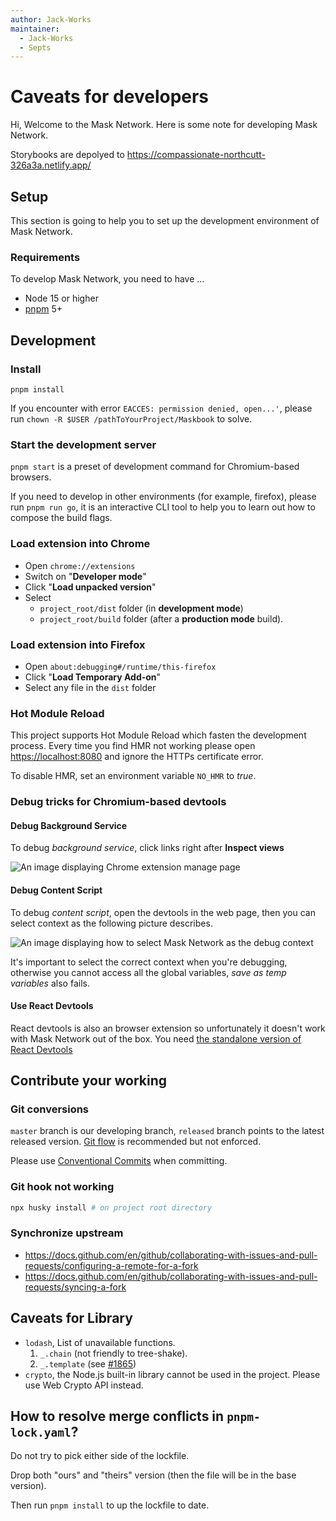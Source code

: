 ```yaml
---
author: Jack-Works
maintainer:
  - Jack-Works
  - Septs
---
```


# Caveats for developers

Hi, Welcome to the Mask Network. Here is some note for developing Mask Network.

Storybooks are depolyed to <https://compassionate-northcutt-326a3a.netlify.app/>

## Setup

This section is going to help you to set up the development environment of Mask Network.

### Requirements

To develop Mask Network, you need to have ...

- Node 15 or higher
- [pnpm](https://pnpm.js.org) 5+

## Development

### Install

`pnpm install`

If you encounter with error `EACCES: permission denied, open...'`, please run `chown -R $USER /pathToYourProject/Maskbook` to solve.

### Start the development server

`pnpm start` is a preset of development command for Chromium-based browsers.

If you need to develop in other environments (for example, firefox), please run `pnpm run go`,
it is an interactive CLI tool to help you to learn out how to compose the build flags.

### Load extension into Chrome

- Open `chrome://extensions`
- Switch on "**Developer mode**"
- Click "**Load unpacked version**"
- Select
  - `project_root/dist` folder (in **development mode**)
  - `project_root/build` folder (after a **production mode** build).

### Load extension into Firefox

- Open `about:debugging#/runtime/this-firefox`
- Click "**Load Temporary Add-on**"
- Select any file in the `dist` folder

### Hot Module Reload

This project supports Hot Module Reload which fasten the development process.
Every time you find HMR not working please open <https://localhost:8080> and ignore the HTTPs certificate error.

To disable HMR, set an environment variable `NO_HMR` to _true_.

### Debug tricks for Chromium-based devtools

#### Debug Background Service

To debug _background service_, click links right after **Inspect views**

![An image displaying Chrome extension manage page](https://user-images.githubusercontent.com/5390719/103509131-5ce0cb00-4e9d-11eb-9aec-b24b9888b863.png)

#### Debug Content Script

To debug _content script_, open the devtools in the web page,
then you can select context as the following picture describes.

![An image displaying how to select Mask Network as the debug context](https://user-images.githubusercontent.com/5390719/103509436-1a6bbe00-4e9e-11eb-9b18-bde021337944.png)

It's important to select the correct context when you're debugging,
otherwise you cannot access all the global variables,
_save as temp variables_ also fails.

#### Use React Devtools

React devtools is also an browser extension so unfortunately it doesn't work with Mask Network out of the box.
You need [the standalone version of React Devtools](https://github.com/facebook/react/tree/master/packages/react-devtools#:~:text=Chrome%20extension,instead)

## Contribute your working

### Git conversions

`master` branch is our developing branch, `released` branch points to the latest released version.
[Git flow](https://github.com/nvie/gitflow) is recommended but not enforced.

Please use [Conventional Commits](https://www.conventionalcommits.org) when committing.

### Git hook not working

```bash
npx husky install # on project root directory
```

### Synchronize upstream

- <https://docs.github.com/en/github/collaborating-with-issues-and-pull-requests/configuring-a-remote-for-a-fork>
- <https://docs.github.com/en/github/collaborating-with-issues-and-pull-requests/syncing-a-fork>

## Caveats for Library

- `lodash`, List of unavailable functions.
  1. `_.chain` (not friendly to tree-shake).
  2. `_.template` (see [#1865](https://github.com/DimensionDev/Maskbook/issues/1865))
- `crypto`, the Node.js built-in library cannot be used in the project. Please use Web Crypto API instead.

## How to resolve merge conflicts in `pnpm-lock.yaml`?

Do not try to pick either side of the lockfile.

Drop both "ours" and "theirs" version (then the file will be in the base version).

Then run `pnpm install` to up the lockfile to date.
